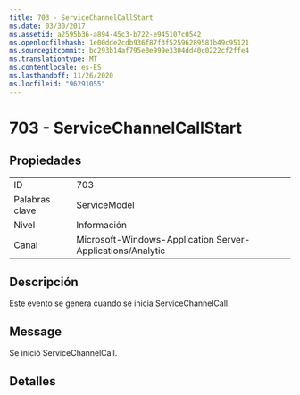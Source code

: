 ```yaml
---
title: 703 - ServiceChannelCallStart
ms.date: 03/30/2017
ms.assetid: a2595b36-a894-45c3-b722-e945107c0542
ms.openlocfilehash: 1e00dde2cdb936f87f3f52596289581b49c95121
ms.sourcegitcommit: bc293b14af795e0e999e3304dd40c0222cf2ffe4
ms.translationtype: MT
ms.contentlocale: es-ES
ms.lasthandoff: 11/26/2020
ms.locfileid: "96291055"
---
```

# <a name="703---servicechannelcallstart"></a>703 - ServiceChannelCallStart

## <a name="properties"></a>Propiedades  
  
|||  
|-|-|  
|ID|703|  
|Palabras clave|ServiceModel|  
|Nivel|Información|  
|Canal|Microsoft-Windows-Application Server-Applications/Analytic|  
  
## <a name="description"></a>Descripción  

 Este evento se genera cuando se inicia ServiceChannelCall.  
  
## <a name="message"></a>Message  

 Se inició ServiceChannelCall.  
  
## <a name="details"></a>Detalles
